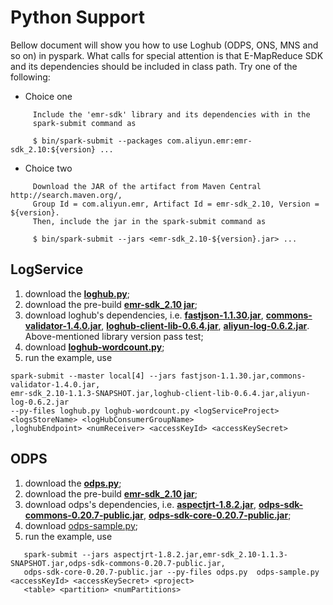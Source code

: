 # Python Support

Bellow document will show you how to use Loghub (ODPS, ONS, MNS and so on) in pyspark. What calls for special attention is that E-MapReduce SDK and its dependencies should be included in class path. Try one of the following:

- Choice one

```
     Include the 'emr-sdk' library and its dependencies with in the
     spark-submit command as

     $ bin/spark-submit --packages com.aliyun.emr:emr-sdk_2.10:${version} ...
```  

- Choice two

```
	 Download the JAR of the artifact from Maven Central http://search.maven.org/,
     Group Id = com.aliyun.emr, Artifact Id = emr-sdk_2.10, Version = ${version}.
     Then, include the jar in the spark-submit command as

     $ bin/spark-submit --jars <emr-sdk_2.10-${version}.jar> ...
```

## LogService

1. download the [**loghub.py**](https://github.com/aliyun/aliyun-emapreduce-sdk/blob/master/sdk/src/main/python/pyspark/streaming/loghub.py);
2. download the pre-build [**emr-sdk_2.10 jar**](https://github.com/aliyun/aliyun-emapreduce-sdk/blob/master/prebuild);
3. download loghub's dependencies, i.e. [**fastjson-1.1.30.jar**](http://mvnrepository.com/artifact/com.alibaba/fastjson/1.1.30), [**commons-validator-1.4.0.jar**](http://mvnrepository.com/artifact/commons-validator/commons-validator/1.4.0), [**loghub-client-lib-0.6.4.jar**](http://mvnrepository.com/artifact/com.aliyun.openservices/loghub-client-lib/0.6.4), [**aliyun-log-0.6.2.jar**](http://mvnrepository.com/artifact/com.aliyun.openservices/aliyun-log/0.6.2). Above-mentioned library version pass test;
4. download [**loghub-wordcount.py**](https://github.com/aliyun/aliyun-emapreduce-sdk/blob/master/examples/src/main/python/streaming/loghub-wordcount.py);
5. run the example, use 
```
spark-submit --master local[4] --jars fastjson-1.1.30.jar,commons-validator-1.4.0.jar,
emr-sdk_2.10-1.1.3-SNAPSHOT.jar,loghub-client-lib-0.6.4.jar,aliyun-log-0.6.2.jar  
--py-files loghub.py loghub-wordcount.py <logServiceProject> <logsStoreName> <logHubConsumerGroupName> 
,loghubEndpoint> <numReceiver> <accessKeyId> <accessKeySecret>
```

## ODPS

1. download the [**odps.py**]();
2. download the pre-build [**emr-sdk_2.10 jar**](https://github.com/aliyun/aliyun-emapreduce-sdk/blob/master/prebuild);
3. download odps's dependencies, i.e. [**aspectjrt-1.8.2.jar**](http://mvnrepository.com/artifact/org.aspectj/aspectjrt/1.8.2), [**odps-sdk-commons-0.20.7-public.jar**](http://mvnrepository.com/artifact/com.aliyun.odps/odps-sdk-commons/0.20.7-public), [**odps-sdk-core-0.20.7-public.jar**](http://mvnrepository.com/artifact/com.aliyun.odps/odps-sdk-core/0.20.7-public);
4. download [odps-sample.py](https://github.com/aliyun/aliyun-emapreduce-sdk/blob/master/examples/src/main/python/odps-sample.py);
5. run the example, use
```
   spark-submit --jars aspectjrt-1.8.2.jar,emr-sdk_2.10-1.1.3-SNAPSHOT.jar,odps-sdk-commons-0.20.7-public.jar,
   odps-sdk-core-0.20.7-public.jar --py-files odps.py  odps-sample.py <accessKeyId> <accessKeySecret> <project>
   <table> <partition> <numPartitions>
```
 